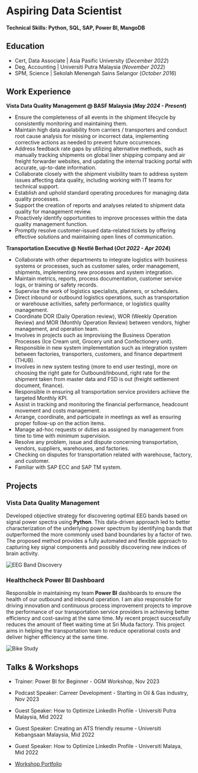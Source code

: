 # Aspiring Data Scientist

#### Technical Skills: Python, SQL, SAP, Power BI, MangoDB

## Education
- Cert, Data Associate | Asia Pasific University (_December 2022_)								       		
- Deg, Accounting	| Universiti Putra Malaysia (_November 2022_)	 			        		
- SPM, Science | Sekolah Menengah Sains Selangor (_October 2016_)

## Work Experience
**Vista Data Quality Management @ BASF Malaysia (_May 2024 - Present_)**

- Ensure the completeness of all events in the shipment lifecycle by consistently monitoring and maintaining them.
- Maintain high data availability from carriers / transporters and conduct root cause analysis for missing or incorrect data, implementing corrective actions as needed to prevent future occurrences.
- Address feedback rate gaps by utilizing alternative methods, such as manually tracking shipments on global liner shipping company and air freight forwarder websites, and updating the internal tracking portal with accurate, up-to-date information.
- Collaborate closely with the shipment visibility team to address system issues affecting data quality, including working with IT teams for technical support.
- Establish and uphold standard operating procedures for managing data quality processes.
- Support the creation of reports and analyses related to shipment data quality for management review.
- Proactively identify opportunities to improve processes within the data quality management function.
- Promptly resolve customer-issued data-related tickets by offering effective solutions and maintaining open lines of communication.

**Transportation Executive @ Nestlé Berhad (_Oct 2022 - Apr 2024_)**

- Collaborate with other departments to integrate logistics with business systems or processes, such as customer sales, order management, shipments, implementing new processes and system integration.
- Maintain metrics, reports, process documentation, customer service logs, or training or safety records.
- Supervise the work of logistics specialists, planners, or schedulers.
- Direct inbound or outbound logistics operations, such as transportation or warehouse activities, safety performance, or logistics quality management.
- Coordinate DOR (Daily Operation review), WOR (Weekly Operation Review) and MOR (Monthly Operation Review) between vendors, higher management, and operation team.
- Involves in projects such as improvising the Business Operation Processes (Ice Cream unit, Grocery unit and Confectionery unit).
- Responsible in new system implementation such as integration system between factories, transporters, customers, and finance department (THUB).
- Involves in new system testing (more to end user testing), more on choosing the right gate for Outbound/Inbound, right rate for the shipment taken from master data and FSD is out (freight settlement document, finance).
- Responsible in ensuring all transportation service providers achieve the targeted Monthly KPI.
- Assist in tracking and monitoring the financial performance, headcount movement and costs management.
- Arrange, coordinate, and participate in meetings as well as ensuring proper follow-up on the action items.
- Manage ad-hoc requests or duties as assigned by management from time to time with minimum supervision.
- Resolve any problem, issue and dispute concerning transportation, vendors, suppliers, warehouses, and factories.
- Checking on disputes for transportation related with warehouse, factory, and customer.
- Familiar with SAP ECC and SAP TM system.

## Projects
### Vista Data Quality Management

Developed objective strategy for discovering optimal EEG bands based on signal power spectra using **Python**. This data-driven approach led to better characterization of the underlying power spectrum by identifying bands that outperformed the more commonly used band boundaries by a factor of two. The proposed method provides a fully automated and flexible approach to capturing key signal components and possibly discovering new indices of brain activity.

![EEG Band Discovery](/assets/img/eeg_band_discovery.jpeg)

### Healthcheck Power BI Dashboard

Responsible in maintaining my team **Power BI** dashboards to ensure the health of our outbound and inbound operation. I am also responsible for driving innovation and continuous process improvement projects to improve the performance of our transportation service providers in achieving better efficiency and cost-saving at the same time. My recent project successfully reduces the amount of fleet waiting time at Sri Muda factory. This project aims in helping the transportation team to reduce operational costs and deliver higher efficiency at the same time.

![Bike Study](/assets/JIH01747.JPEG)

## Talks & Workshops

- Trainer: Power BI for Beginner - OGM Workshop, Nov 2023
- Podcast Speaker: Carreer Development - Starting in Oil & Gas industry, Nov 2023
- Guest Speaker: How to Optimize LinkedIn Profile - Universiti Putra Malaysia, Mid 2022
- Guest Speaker: Creating an ATS friendly resume - Universiti Kebangsaan Malaysia, Mid 2022
- Guest Speaker: How to Optimize LinkedIn Profile - Universiti Malaya, Mid 2022

- [Workshop Portfolio](https://sites.google.com/view/nazrulirfanradi/portfolio)
